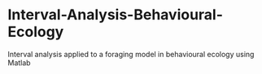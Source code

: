 # Interval-Analysis-Behavioural-Ecology
Interval analysis applied to a foraging model in behavioural ecology using Matlab
